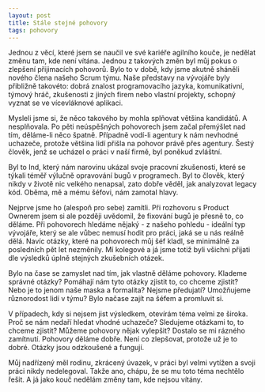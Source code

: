 ```yaml
---
layout: post
title: Stále stejné pohovory
tags: pohovory
---
```


Jednou z věcí, které jsem se naučil ve své kariéře agilního kouče, je nedělat
změnu tam, kde není vítána. Jednou z takových změn byl můj pokus o zlepšení přijimacích pohovorů.
Bylo to v době, kdy jsme akutně sháněli nového člena našeho Scrum týmu. Naše představy na vývojáře
byly přibližně takovéto: dobrá znalost programovacího jazyka, komunikativní, týmový hráč, zkušenosti
z jiných firem nebo vlastní projekty, schopný vyznat se ve vícevláknové aplikaci.

Mysleli jsme si, že něco takového by mohla splňovat většina kandidátů. A nesplňovala.
Po pěti neúspěšných pohovorech jsem začal přemýšlet nad tím, děláme-li něco špatně.
Případně vodí-li agentury k nám nevhodné uchazeče, protože většina lidí přišla na pohovor
právě přes agentury. Šestý člověk, jenž se ucházel o práci v naší firmě, byl poněkud zvláštní.

Byl to Ind, který nám narovinu ukázal svoje pracovní zkušenosti, které se týkali téměř výlučně
opravování bugů v programech. Byl to člověk, který nikdy v životě nic velkého nenapsal, zato
dobře věděl, jak analyzovat legacy kód. Oběma, mě a mému šéfovi, nám zamotal hlavy.

Nejprve jsme ho (alespoň pro sebe) zamítli. Při rozhovoru s Product Ownerem jsem si ale později uvědomil,
že fixování bugů je přesně to, co děláme. Při pohovorech hledáme nějaký - z našeho pohledu - ideální
typ vývojáře, který se ale vůbec nemusí hodit pro práci, jaká se u nás reálně dělá.
Navíc otázky, které na pohovorech můj šéf kladl, se minimálně za posledních pět let nezměnily.
Mí kolegové a já jsme totiž byli všichni přijati dle výsledků úplně stejných zkušebních otázek.

Bylo na čase se zamyslet nad tím, jak vlastně děláme pohovory. Klademe správné otázky?
Pomáhají nám tyto otázky zjistit to, co chceme zjistit? Nebo je to jenom naše maska a formalita?
Nejsme předujatí? Umožňujeme různorodost lidí v týmu? Bylo načase zajít na šéfem a promluvit si.

V případech, kdy si nejsem jist výsledkem, otevírám téma velmi ze široka. Proč se nám nedaří hledat
vhodné uchazeče? Sledujeme otázkami to, to chceme zjistit? Můžeme pohovory nějak vylepšit?
Dostalo se mi rázného zamítnutí. Pohovory děláme dobře. Není co zlepšovat, protože už je to dobré.
Otázky jsou odzkoušené a fungují.

Můj nadřízený měl rodinu, zkrácený úvazek, v práci byl velmi vytížen a svoji práci nikdy nedelegoval.
Takže ano, chápu, že se mu toto téma nechtělo řešit. A já jako kouč nedělám změny tam, kde nejsou vítány.
